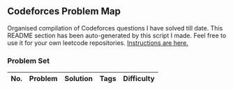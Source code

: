 ## Codeforces Problem Map

Organised compilation of Codeforces questions I have solved till date.
This README section has been auto-generated by this script I made. Feel free to use it for your own leetcode repositories. [Instructions are here.](https://github.com/ab1nv/codebase/blob/master/README.md)


### Problem Set

| No. | Problem | Solution | Tags | Difficulty |
|----------|----------|----------|----------|----------|